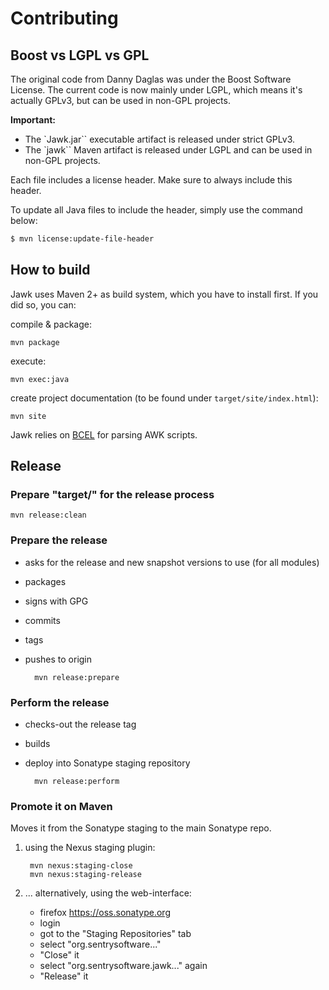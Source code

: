 # Contributing

## Boost vs LGPL vs GPL

The original code from Danny Daglas was under the Boost Software License. The current code is now mainly under LGPL, which means it's actually GPLv3, but can be used in non-GPL projects.

**Important:**

* The `Jawk.jar`` executable artifact is released under strict GPLv3.
* The `jawk`` Maven artifact is released under LGPL and can be used in non-GPL projects.

Each file includes a license header. Make sure to always include this header.

To update all Java files to include the header, simply use the command below:

```bash
$ mvn license:update-file-header
```

## How to build

Jawk uses Maven 2+ as build system, which you have to install first.
If you did so, you can:

compile & package:

	mvn package

execute:

	mvn exec:java

create project documentation (to be found under `target/site/index.html`):

	mvn site

Jawk relies on [BCEL](http://commons.apache.org/bcel/) for parsing AWK scripts.


## Release

### Prepare "target/" for the release process

	mvn release:clean

### Prepare the release
* asks for the release and new snapshot versions to use (for all modules)
* packages
* signs with GPG
* commits
* tags
* pushes to origin

		mvn release:prepare

### Perform the release
* checks-out the release tag
* builds
* deploy into Sonatype staging repository

		mvn release:perform

### Promote it on Maven
Moves it from the Sonatype staging to the main Sonatype repo.

1. using the Nexus staging plugin:

		mvn nexus:staging-close
		mvn nexus:staging-release

2. ... alternatively, using the web-interface:
	* firefox https://oss.sonatype.org
	* login
	* got to the "Staging Repositories" tab
	* select "org.sentrysoftware..."
	* "Close" it
	* select "org.sentrysoftware.jawk..." again
	* "Release" it

